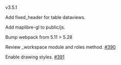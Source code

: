 v3.5.1

Add fixed_header for table dataviews.

Add maplibre-gl to public/js.

Bump webpack from 5.11 > 5.28

Review _workspace module and roles method. [#390](https://github.com/GEOLYTIX/xyz/issues/390)

Enable drawing styles. [#391](https://github.com/GEOLYTIX/xyz/issues/391)